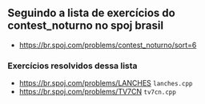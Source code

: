 ## Seguindo a lista de exercícios do contest_noturno no spoj brasil
- https://br.spoj.com/problems/contest_noturno/sort=6

### Exercícios resolvidos dessa lista
- https://br.spoj.com/problems/LANCHES `lanches.cpp`
- https://br.spoj.com/problems/TV7CN `tv7cn.cpp`
